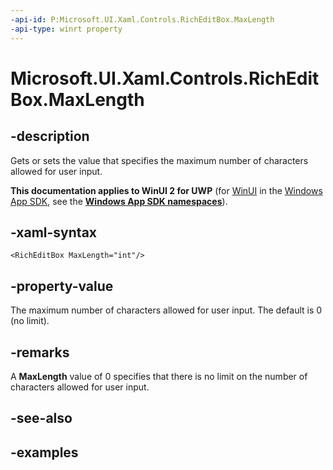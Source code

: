 ```yaml
---
-api-id: P:Microsoft.UI.Xaml.Controls.RichEditBox.MaxLength
-api-type: winrt property
---
```


<!-- Property syntax.
public int MaxLength { get;  set; }
-->

# Microsoft.UI.Xaml.Controls.RichEditBox.MaxLength

## -description
Gets or sets the value that specifies the maximum number of characters allowed for user input.

**This documentation applies to WinUI 2 for UWP** (for [WinUI](/windows/apps/winui/winui3/) in the [Windows App SDK](/windows/apps/windows-app-sdk/), see the **[Windows App SDK namespaces](/windows/windows-app-sdk/api/winrt/)**).

## -xaml-syntax
```xaml
<RichEditBox MaxLength="int"/>
```

## -property-value
The maximum number of characters allowed for user input. The default is 0 (no limit).

## -remarks
A **MaxLength** value of 0 specifies that there is no limit on the number of characters allowed for user input.

## -see-also

## -examples

